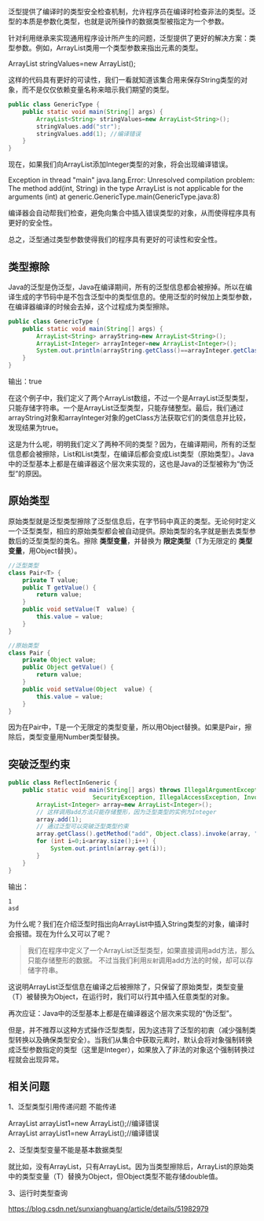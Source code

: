 泛型提供了编译时的类型安全检查机制，允许程序员在编译时检查非法的类型。泛型的本质是参数化类型，也就是说所操作的数据类型被指定为一个参数。

针对利用继承来实现通用程序设计所产生的问题，泛型提供了更好的解决方案：类型参数。例如，ArrayList类用一个类型参数来指出元素的类型。

ArrayList<String> stringValues=new ArrayList<String>();

这样的代码具有更好的可读性，我们一看就知道该集合用来保存String类型的对象，而不是仅仅依赖变量名称来暗示我们期望的类型。

```java
public class GenericType {
	public static void main(String[] args) {  
		ArrayList<String> stringValues=new ArrayList<String>();
		stringValues.add("str");
		stringValues.add(1); //编译错误
	} 
}
```

现在，如果我们向ArrayList<String>添加Integer类型的对象，将会出现编译错误。

Exception in thread "main" java.lang.Error: Unresolved compilation problem: 
The method add(int, String) in the type ArrayList<String> is not applicable for the arguments (int)
at generic.GenericType.main(GenericType.java:8)

编译器会自动帮我们检查，避免向集合中插入错误类型的对象，从而使得程序具有更好的安全性。

总之，泛型通过类型参数使得我们的程序具有更好的可读性和安全性。

## 类型擦除

Java的泛型是伪泛型，Java在编译期间，所有的泛型信息都会被擦掉。所以在编译生成的字节码中是不包含泛型中的类型信息的。使用泛型的时候加上类型参数，在编译器编译的时候会去掉，这个过程成为类型擦除。

```java
public class GenericType {
    public static void main(String[] args) {  
        ArrayList<String> arrayString=new ArrayList<String>();   
        ArrayList<Integer> arrayInteger=new ArrayList<Integer>();   
        System.out.println(arrayString.getClass()==arrayInteger.getClass());  
    }  
}
```

输出：true

在这个例子中，我们定义了两个ArrayList数组，不过一个是ArrayList<String>泛型类型，只能存储字符串。一个是ArrayList<Integer>泛型类型，只能存储整型。最后，我们通过arrayString对象和arrayInteger对象的getClass方法获取它们的类信息并比较，发现结果为true。

这是为什么呢，明明我们定义了两种不同的类型？因为，在编译期间，所有的泛型信息都会被擦除，List<Integer>和List<String>类型，在编译后都会变成List类型（原始类型）。Java中的泛型基本上都是在编译器这个层次来实现的，这也是Java的泛型被称为“伪泛型”的原因。

## 原始类型

原始类型就是泛型类型擦除了泛型信息后，在字节码中真正的类型。无论何时定义一个泛型类型，相应的原始类型都会被自动提供。原始类型的名字就是删去类型参数后的泛型类型的类名。擦除 **类型变量**，并替换为 **限定类型**（T为无限定的 **类型变量**，用Object替换）。

```java
//泛型类型
class Pair<T> {  
    private T value;  
    public T getValue() {  
        return value;  
    }  
    public void setValue(T  value) {  
        this.value = value;  
    }  
}

//原始类型
class Pair {  
    private Object value;  
    public Object getValue() {  
        return value;  
    }  
    public void setValue(Object  value) {  
        this.value = value;  
    }  
}  
```

因为在Pair<T>中，T是一个无限定的类型变量，所以用Object替换。如果是Pair<T extends Number>，擦除后，类型变量用Number类型替换。

## 突破泛型约束

```java
public class ReflectInGeneric {
    public static void main(String[] args) throws IllegalArgumentException, 
                        SecurityException, IllegalAccessException, InvocationTargetException, NoSuchMethodException {  
        ArrayList<Integer> array=new ArrayList<Integer>();  
        // 这样调用add方法只能存储整形，因为泛型类型的实例为Integer 
        array.add(1); 
        // 通过泛型可以突破泛型类型约束
        array.getClass().getMethod("add", Object.class).invoke(array, "asd");  
        for (int i=0;i<array.size();i++) {  
            System.out.println(array.get(i));  
        }  
    }  
}
```

输出：

```
1
asd
```

为什么呢？我们在介绍泛型时指出向ArrayList<Integer>中插入String类型的对象，编译时会报错。现在为什么又可以了呢？

> 我们在程序中定义了一个ArrayList<Integer>泛型类型，如果直接调用add方法，那么只能存储整形的数据。
> 不过当我们利用`反射`调用add方法的时候，却可以存储字符串。

这说明ArrayList<Integer>泛型信息在编译之后被擦除了，只保留了原始类型，类型变量（T）被替换为Object，在运行时，我们可以行其中插入任意类型的对象。

再次应证：Java中的泛型基本上都是在编译器这个层次来实现的“伪泛型”。

但是，并不推荐以这种方式操作泛型类型，因为这违背了泛型的初衷（减少强制类型转换以及确保类型安全）。当我们从集合中获取元素时，默认会将对象强制转换成泛型参数指定的类型（这里是Integer），如果放入了非法的对象这个强制转换过程就会出现异常。

## 相关问题

1、泛型类型引用传递问题   不能传递

ArrayList<String> arrayList1=new ArrayList<Object>();//编译错误  
ArrayList<Object> arrayList1=new ArrayList<String>();//编译错误 

2、泛型类型变量不能是基本数据类型

就比如，没有ArrayList<double>，只有ArrayList<Double>。因为当类型擦除后，ArrayList的原始类中的类型变量（T）替换为Object，但Object类型不能存储double值。

3、运行时类型查询

https://blog.csdn.net/sunxianghuang/article/details/51982979

